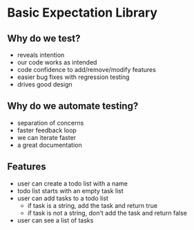 # Basic Expectation Library

## Why do we test?
- reveals intention
- our code works as intended
- code confidence to add/remove/modify features
- easier bug fixes with regression testing
- drives good design

## Why do we automate testing?
- separation of concerns
- faster feedback loop
- we can iterate faster
- a great documentation

## Features
- user can create a todo list with a name
- todo list starts with an empty task list
- user can add tasks to a todo list
  - if task is a string, add the task and return true
  - if task is not a string, don't add the task and return false
- user can see a list of tasks
